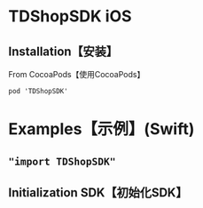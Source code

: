 # TDShopSDK iOS

## Installation【安装】

From CocoaPods【使用CocoaPods】

`pod 'TDShopSDK'`


# Examples【示例】(Swift)

## `"import TDShopSDK"`

## Initialization SDK【初始化SDK】














